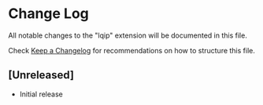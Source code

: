 # Change Log

All notable changes to the "lqip" extension will be documented in this file.

Check [Keep a Changelog](http://keepachangelog.com/) for recommendations on how to structure this file.

## [Unreleased]

- Initial release